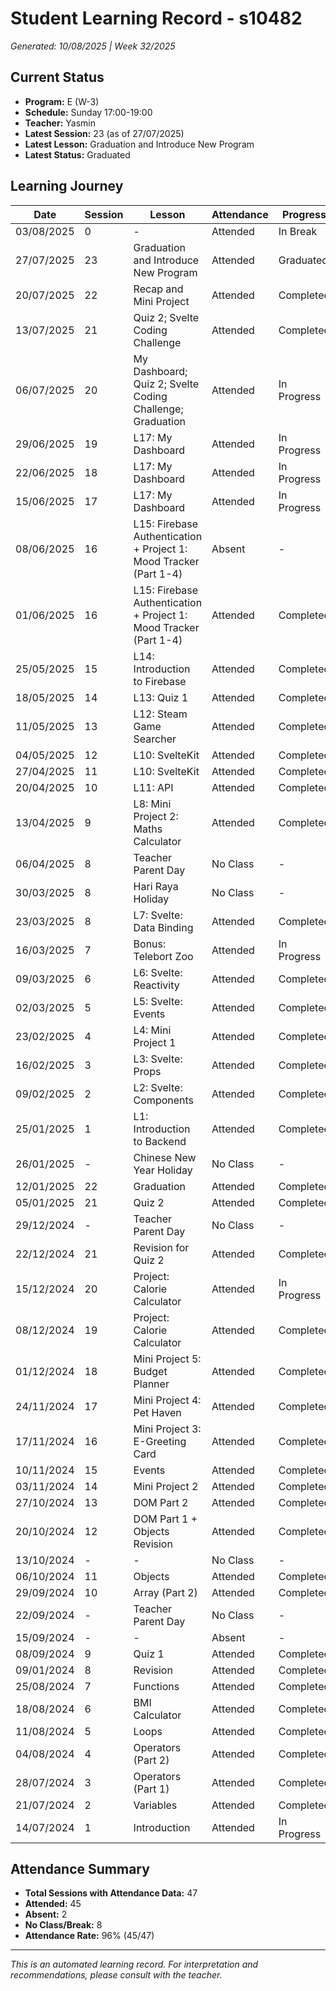 # Student Learning Record - s10482
*Generated: 10/08/2025 | Week 32/2025*

## Current Status
- **Program:** E (W-3)
- **Schedule:** Sunday 17:00-19:00
- **Teacher:** Yasmin
- **Latest Session:** 23 (as of 27/07/2025)
- **Latest Lesson:** Graduation and Introduce New Program
- **Latest Status:** Graduated

## Learning Journey
| Date | Session | Lesson | Attendance | Progress |
|------|---------|--------|------------|----------|
| 03/08/2025 | 0 | - | Attended | In Break |
| 27/07/2025 | 23 | Graduation and Introduce New Program | Attended | Graduated |
| 20/07/2025 | 22 | Recap and Mini Project | Attended | Completed |
| 13/07/2025 | 21 | Quiz 2; Svelte Coding Challenge | Attended | Completed |
| 06/07/2025 | 20 | My Dashboard; Quiz 2; Svelte Coding Challenge; Graduation | Attended | In Progress |
| 29/06/2025 | 19 | L17: My Dashboard | Attended | In Progress |
| 22/06/2025 | 18 | L17: My Dashboard | Attended | In Progress |
| 15/06/2025 | 17 | L17: My Dashboard | Attended | In Progress |
| 08/06/2025 | 16 | L15: Firebase Authentication + Project 1: Mood Tracker (Part 1-4) | Absent | - |
| 01/06/2025 | 16 | L15: Firebase Authentication + Project 1: Mood Tracker (Part 1-4) | Attended | Completed |
| 25/05/2025 | 15 | L14: Introduction to Firebase | Attended | Completed |
| 18/05/2025 | 14 | L13: Quiz 1 | Attended | Completed |
| 11/05/2025 | 13 | L12: Steam Game Searcher | Attended | Completed |
| 04/05/2025 | 12 | L10: SvelteKit | Attended | Completed |
| 27/04/2025 | 11 | L10: SvelteKit | Attended | Completed |
| 20/04/2025 | 10 | L11: API | Attended | Completed |
| 13/04/2025 | 9 | L8: Mini Project 2: Maths Calculator | Attended | Completed |
| 06/04/2025 | 8 | Teacher Parent Day | No Class | - |
| 30/03/2025 | 8 | Hari Raya Holiday | No Class | - |
| 23/03/2025 | 8 | L7: Svelte: Data Binding | Attended | Completed |
| 16/03/2025 | 7 | Bonus: Telebort Zoo | Attended | In Progress |
| 09/03/2025 | 6 | L6: Svelte: Reactivity | Attended | Completed |
| 02/03/2025 | 5 | L5: Svelte: Events | Attended | Completed |
| 23/02/2025 | 4 | L4: Mini Project 1 | Attended | Completed |
| 16/02/2025 | 3 | L3: Svelte: Props | Attended | Completed |
| 09/02/2025 | 2 | L2: Svelte: Components | Attended | Completed |
| 25/01/2025 | 1 | L1: Introduction to Backend | Attended | Completed |
| 26/01/2025 | - | Chinese New Year Holiday | No Class | - |
| 12/01/2025 | 22 | Graduation | Attended | Completed |
| 05/01/2025 | 21 | Quiz 2 | Attended | Completed |
| 29/12/2024 | - | Teacher Parent Day | No Class | - |
| 22/12/2024 | 21 | Revision for Quiz 2 | Attended | Completed |
| 15/12/2024 | 20 | Project: Calorie Calculator | Attended | In Progress |
| 08/12/2024 | 19 | Project: Calorie Calculator | Attended | Completed |
| 01/12/2024 | 18 | Mini Project 5: Budget Planner | Attended | Completed |
| 24/11/2024 | 17 | Mini Project 4: Pet Haven | Attended | Completed |
| 17/11/2024 | 16 | Mini Project 3: E-Greeting Card | Attended | Completed |
| 10/11/2024 | 15 | Events | Attended | Completed |
| 03/11/2024 | 14 | Mini Project 2 | Attended | Completed |
| 27/10/2024 | 13 | DOM Part 2 | Attended | Completed |
| 20/10/2024 | 12 | DOM Part 1 + Objects Revision | Attended | Completed |
| 13/10/2024 | - | - | No Class | - |
| 06/10/2024 | 11 | Objects | Attended | Completed |
| 29/09/2024 | 10 | Array (Part 2) | Attended | Completed |
| 22/09/2024 | - | Teacher Parent Day | No Class | - |
| 15/09/2024 | - | - | Absent | - |
| 08/09/2024 | 9 | Quiz 1 | Attended | Completed |
| 09/01/2024 | 8 | Revision | Attended | Completed |
| 25/08/2024 | 7 | Functions | Attended | Completed |
| 18/08/2024 | 6 | BMI Calculator | Attended | Completed |
| 11/08/2024 | 5 | Loops | Attended | Completed |
| 04/08/2024 | 4 | Operators (Part 2) | Attended | Completed |
| 28/07/2024 | 3 | Operators (Part 1) | Attended | Completed |
| 21/07/2024 | 2 | Variables | Attended | Completed |
| 14/07/2024 | 1 | Introduction | Attended | In Progress |

## Attendance Summary
- **Total Sessions with Attendance Data:** 47
- **Attended:** 45
- **Absent:** 2
- **No Class/Break:** 8
- **Attendance Rate:** 96% (45/47)

---
*This is an automated learning record. For interpretation and recommendations, please consult with the teacher.*